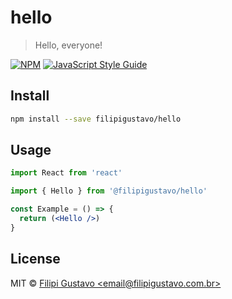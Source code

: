 # hello

> Hello, everyone!

[![NPM](https://img.shields.io/npm/v/hello.svg)](https://www.npmjs.com/package/hello) [![JavaScript Style Guide](https://img.shields.io/badge/code_style-standard-brightgreen.svg)](https://standardjs.com)

## Install

```bash
npm install --save filipigustavo/hello
```

## Usage

```jsx
import React from 'react'

import { Hello } from '@filipigustavo/hello'

const Example = () => {
  return (<Hello />)
}
```

## License

MIT © [Filipi Gustavo &lt;email@filipigustavo.com.br&gt;](https://github.com/filipigustavo)
